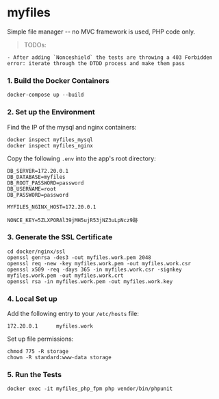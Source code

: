 # myfiles

Simple file manager -- no MVC framework is used, PHP code only.

> TODOs:

    - After adding `Nonceshield` the tests are throwing a 403 Forbidden error: iterate through the DTDD process and make them pass

### 1. Build the Docker Containers

    docker-compose up --build

### 2. Set up the Environment

Find the IP of the mysql and nginx containers:

    docker inspect myfiles_mysql
    docker inspect myfiles_nginx

Copy the following `.env` into the app's root directory:

    DB_SERVER=172.20.0.1
    DB_DATABASE=myfiles
    DB_ROOT_PASSWORD=password
    DB_USERNAME=root
    DB_PASSWORD=password

    MYFILES_NGINX_HOST=172.20.0.1

    NONCE_KEY=5ZLXPORAl39jMH5ujR53jNZ3uLpNcz9跡

### 3. Generate the SSL Certificate

    cd docker/nginx/ssl
    openssl genrsa -des3 -out myfiles.work.pem 2048
    openssl req -new -key myfiles.work.pem -out myfiles.work.csr
    openssl x509 -req -days 365 -in myfiles.work.csr -signkey myfiles.work.pem -out myfiles.work.crt
    openssl rsa -in myfiles.work.pem -out myfiles.work.key

### 4. Local Set up

Add the following entry to your `/etc/hosts` file:

    172.20.0.1      myfiles.work

Set up file permissions:

    chmod 775 -R storage
    chown -R standard:www-data storage

### 5. Run the Tests

    docker exec -it myfiles_php_fpm php vendor/bin/phpunit
